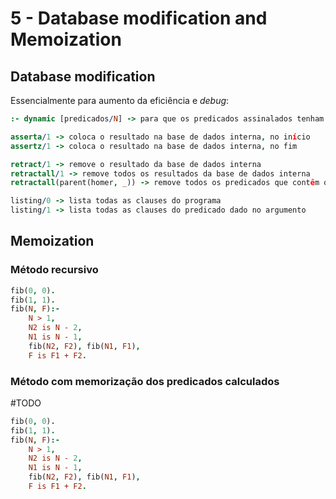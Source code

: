 # 5 - Database modification and Memoization

## Database modification

Essencialmente para aumento da eficiência e *debug*:

```prolog
:- dynamic [predicados/N] -> para que os predicados assinalados tenham acesso à memória dinâmica

asserta/1 -> coloca o resultado na base de dados interna, no início
assertz/1 -> coloca o resultado na base de dados interna, no fim

retract/1 -> remove o resultado da base de dados interna
retractall/1 -> remove todos os resultados da base de dados interna
retractall(parent(homer, _)) -> remove todos os predicados que contêm o "homer" como pai

listing/0 -> lista todas as clauses do programa
listing/1 -> lista todas as clauses do predicado dado no argumento
```

## Memoization

### Método recursivo

```prolog
fib(0, 0).
fib(1, 1).
fib(N, F):-
    N > 1,
    N2 is N - 2,
    N1 is N - 1,
    fib(N2, F2), fib(N1, F1),
    F is F1 + F2.
```

### Método com memorização dos predicados calculados
#TODO
```prolog
fib(0, 0).
fib(1, 1).
fib(N, F):-
    N > 1,
    N2 is N - 2,
    N1 is N - 1,
    fib(N2, F2), fib(N1, F1),
    F is F1 + F2.
```